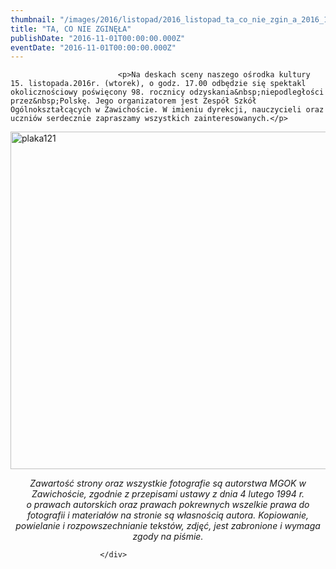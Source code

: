 ```yaml
---
thumbnail: "/images/2016/listopad/2016_listopad_ta_co_nie_zgin_a_2016_11_ta_co_nie_zgin_a_plaka121.jpg"
title: "TA, CO NIE ZGINĘŁA"
publishDate: "2016-11-01T00:00:00.000Z"
eventDate: "2016-11-01T00:00:00.000Z"
---
```


<div class="entry-content">
							
							<p>Na deskach sceny naszego ośrodka kultury 15. listopada.2016r. (wtorek), o godz. 17.00 odbędzie się spektakl okolicznościowy poświęcony 98. rocznicy odzyskania&nbsp;niepodległości przez&nbsp;Polskę. Jego organizatorem jest Zespół Szkół Ogólnokształcących w Zawichoście. W imieniu dyrekcji, nauczycieli oraz uczniów serdecznie zapraszamy wszystkich zainteresowanych.</p>
<p><img fetchpriority="high" decoding="async" class="aligncenter size-full wp-image-4130" src="/images/2016/listopad/2016_listopad_ta_co_nie_zgin_a_2016_11_ta_co_nie_zgin_a_plaka121.jpg" alt="plaka121" width="800" height="540" srcset="/images/2016/listopad/2016_listopad_ta_co_nie_zgin_a_2016_11_ta_co_nie_zgin_a_plaka121.jpg 800w, /images/2016/listopad/plaka121-300x203.jpg 300w, /images/2016/listopad/plaka121-768x518.jpg 768w" sizes="(max-width: 800px) 100vw, 800px"></p>
<p style="text-align: center;"><em>Zawartość strony oraz wszystkie fotografie są autorstwa MGOK w Zawichoście, zgodnie z przepisami ustawy z dnia 4 lutego 1994 r.<br>
</em><em> o prawach autorskich oraz prawach pokrewnych wszelkie prawa do fotografii i materiałów na stronie są własnością autora. Kopiowanie, powielanie i rozpowszechnianie tekstów, zdjęć, jest zabronione i wymaga zgody na piśmie.</em></p>
						
						</div>
